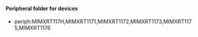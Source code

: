 #### Peripheral folder for devices
* periph:MIMXRT117H,MIMXRT1171,MIMXRT1172,MIMXRT1173,MIMXRT1175,MIMXRT1176
